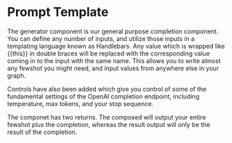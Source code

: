 # Prompt Template

The generator component is our general purpose completion component.  You can define any number of inputs, and utilize those inputs in a templating language known as Handlebars.  Any value which is wrapped like {{this}} in double braces will be replaced with the corresponding value coming in to the input with the same name.  This allows you to write almost any fewshot you might need, and input values from anywhere else in your graph.

Controls have also been added which give you control of some of the fundamental settings of the OpenAI completion endpoint, including temperature, max tokens, and your stop sequence.

The componet has two returns.  The composed will output your entire fewshot plus the completion, whereas the result output will only be the result of the completion. 